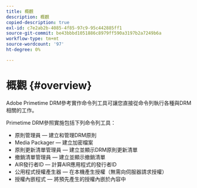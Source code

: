 ```yaml
---
title: 概觀
description: 概觀
copied-description: true
exl-id: c7e2ab2b-4085-4f85-97c9-95c442885ff1
source-git-commit: be43bbbd1051886c8979ff590a3197b2a7249b6a
workflow-type: tm+mt
source-wordcount: '97'
ht-degree: 0%

---
```


# 概觀 {#overview}

Adobe Primetime DRM參考實作命令列工具可讓您直接從命令列執行各種與DRM相關的工作。

Primetime DRM參照實施包括下列命令列工具：

* 原則管理員 — 建立和管理DRM原則
* Media Packager — 建立加密檔案
* 原則更新清單管理員 — 建立並顯示DRM原則更新清單
* 撤銷清單管理員 — 建立並顯示撤銷清單
* AIR發行者ID — 計算AIR應用程式的發行者ID
* 公用程式授權產生器 — 在本機產生授權（無需向伺服器請求授權）
* 授權內嵌程式 — 將預先產生的授權內嵌於內容中
